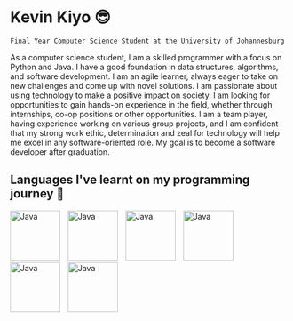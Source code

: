 # Kevin Kiyo 😎
`Final Year Computer Science Student at the University of Johannesburg`

As a computer science student, I am a skilled programmer with a focus on Python and Java. I have a good foundation in data structures, algorithms, and software development. I am an agile learner, always eager to take on new challenges and come up with novel solutions. I am passionate about using technology to make a positive impact on society. I am looking for opportunities to gain hands-on experience in the field, whether through internships, co-op positions or other opportunities. I am a team player, having experience working on various group projects, and I am confident that my strong work ethic, determination and zeal for technology will help me excel in any software-oriented role. My goal is to become a software developer after graduation.
## Languages I've learnt on my programming journey 🧠
<div align="left">
<img alt="Java" width="90px" style="padding-right: 10px;" src="https://cdn.jsdelivr.net/gh/devicons/devicon/icons/java/java-original-wordmark.svg" />
<img alt="Java" width="90px" style="padding-right: 10px;" src="https://cdn.jsdelivr.net/gh/devicons/devicon/icons/python/python-original-wordmark.svg" />
<img alt="Java" width="90px" style="padding-right: 10px;" src="https://cdn.jsdelivr.net/gh/devicons/devicon/icons/cplusplus/cplusplus-original.svg" />
<img alt="Java" width="90px" style="padding-right: 10px;" src="https://cdn.jsdelivr.net/gh/devicons/devicon/icons/javascript/javascript-original.svg" />
<img alt="Java" width="90px" style="padding-right: 10px;" src="https://cdn.jsdelivr.net/gh/devicons/devicon/icons/rust/rust-plain.svg" />
<img alt="Java" width="90px" style="padding-right: 10px;" src="https://cdn.jsdelivr.net/gh/devicons/devicon/icons/vscode/vscode-original-wordmark.svg" />
</div>
<br>
                                        

<!-- - 🔭 I’m currently working on 
- 🌱 I’m currently learning ...
- 👯 I’m looking to collaborate on ...
- 🤔 I’m looking for help with ...
- 💬 Ask me about ...
- 📫 How to reach me: ...
- 😄 Pronouns: ...
- ⚡ Fun fact: ... -->

